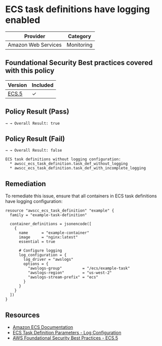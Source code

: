 # ECS task definitions have logging enabled

| Provider            | Category |
|---------------------|----------|
| Amazon Web Services | Monitoring |

## Foundational Security Best practices covered with this policy

| Version | Included |
|---------|----------|
| [ECS.5](https://docs.aws.amazon.com/securityhub/latest/userguide/securityhub-standards-fsbp-controls.html#fsbp-ecs-5)   | &check;  |

## Policy Result (Pass)
```
→ → Overall Result: true
```

## Policy Result (Fail)
```
→ → Overall Result: false

ECS task definitions without logging configuration:
  * awscc_ecs_task_definition.task_def_without_logging
  * awscc_ecs_task_definition.task_def_with_incomplete_logging
```

## Remediation
To remediate this issue, ensure that all containers in ECS task definitions have logging configuration:

```hcl
resource "awscc_ecs_task_definition" "example" {
  family = "example-task-definition"
  
  container_definitions = jsonencode([
    {
      name      = "example-container"
      image     = "nginx:latest"
      essential = true
      
      # Configure logging
      log_configuration = {
        log_driver = "awslogs"
        options = {
          "awslogs-group"         = "/ecs/example-task"
          "awslogs-region"        = "us-west-2"
          "awslogs-stream-prefix" = "ecs"
        }
      }
    }
  ])
}
```

## Resources
- [Amazon ECS Documentation](https://docs.aws.amazon.com/AmazonECS/latest/developerguide/task_definitions.html)
- [ECS Task Definition Parameters - Log Configuration](https://docs.aws.amazon.com/AmazonECS/latest/developerguide/task_definition_parameters.html#container_definition_logconfiguration)
- [AWS Foundational Security Best Practices - ECS.5](https://docs.aws.amazon.com/securityhub/latest/userguide/securityhub-standards-fsbp-controls.html#fsbp-ecs-5)
